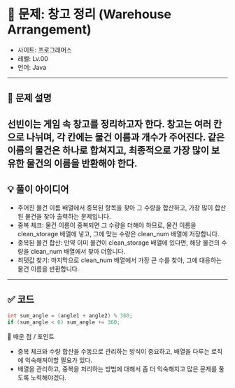 # 🧮 문제: 창고 정리 (Warehouse Arrangement)

- 사이트: 프로그래머스
- 레벨: Lv.00
- 언어: Java

---

## 📌 문제 설명

선빈이는 게임 속 창고를 정리하고자 한다. 창고는 여러 칸으로 나뉘며, 각 칸에는 물건 이름과 개수가 주어진다.
같은 이름의 물건은 하나로 합쳐지고, 최종적으로 가장 많이 보유한 물건의 이름을 반환해야 한다.
---

## 💡 풀이 아이디어

- 주어진 물건 이름 배열에서 중복된 항목을 찾아 그 수량을 합산하고, 가장 많이 합산된 물건을 찾아 출력하는 문제입니다.
- 중복 체크: 물건 이름이 중복되면 그 수량을 더해야 하므로, 물건 이름을 clean_storage 배열에 넣고, 그에 맞는 수량은 clean_num 배열에 저장합니다.
- 중복된 물건 합산: 만약 이미 물건이 clean_storage 배열에 있다면, 해당 물건의 수량을 clean_num 배열에서 찾아 더합니다.
- 최댓값 찾기: 마지막으로 clean_num 배열에서 가장 큰 수를 찾아, 그에 대응하는 물건 이름을 반환합니다.

---

## ✅ 코드

```java
int sum_angle = (angle1 + angle2) % 360;
if (sum_angle < 0) sum_angle += 360;
```

🧠 배운 점 / 포인트

- 중복 체크와 수량 합산을 수동으로 관리하는 방식이 중요하고, 배열을 다루는 로직에 익숙해져야할 필요가 있다. 
- 배열을 관리하고, 중복을 처리하는 방법에 대해서 좀 더 익숙해지고 많은 문제를 풀도록 노력해야겠다.



